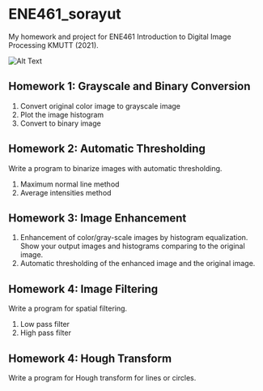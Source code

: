 # ENE461_sorayut
My homework and project for ENE461 Introduction to Digital Image Processing KMUTT (2021).

![Alt Text](https://media.giphy.com/media/vFKqnCdLPNOKc/giphy.gif)

## Homework 1: Grayscale and Binary Conversion
1. Convert original color image to grayscale image
2. Plot the image histogram
3. Convert to binary image

## Homework 2: Automatic Thresholding
Write a program to binarize images with automatic thresholding.
1. Maximum normal line method
2. Average intensities method

## Homework 3: Image Enhancement
1. Enhancement of color/gray-scale images by histogram equalization. Show your output images and histograms comparing to the original image.
2. Automatic thresholding of the enhanced image and the original image.

## Homework 4: Image Filtering
Write a program for spatial filtering.
1. Low pass filter
2. High pass filter

## Homework 4: Hough Transform
Write a program for Hough transform for lines or circles.
